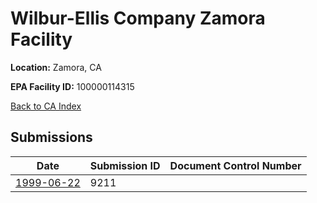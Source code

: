 # Wilbur-Ellis Company Zamora Facility

**Location:** Zamora, CA

**EPA Facility ID:** 100000114315

[Back to CA Index](../../index.md)

## Submissions

| Date | Submission ID | Document Control Number |
|------|--------------|-------------------------|
| [1999-06-22](submissions/9211.md) | 9211 |  |
